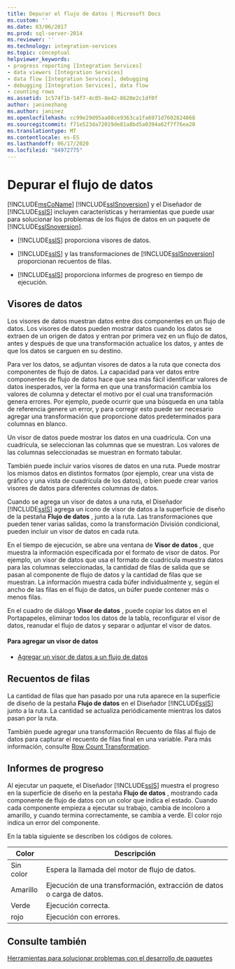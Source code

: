 ```yaml
---
title: Depurar el flujo de datos | Microsoft Docs
ms.custom: ''
ms.date: 03/06/2017
ms.prod: sql-server-2014
ms.reviewer: ''
ms.technology: integration-services
ms.topic: conceptual
helpviewer_keywords:
- progress reporting [Integration Services]
- data viewers [Integration Services]
- data flow [Integration Services], debugging
- debugging [Integration Services], data flow
- counting rows
ms.assetid: 1c574f1b-54f7-4c05-8e42-8620e2c1df0f
author: janinezhang
ms.author: janinez
ms.openlocfilehash: cc99e29d95aa08ce9363ca1fa6971d7602824868
ms.sourcegitcommit: f71e523da72019de81a8bd5a0394a62f7f76ea20
ms.translationtype: MT
ms.contentlocale: es-ES
ms.lasthandoff: 06/17/2020
ms.locfileid: "84972775"
---
```

# <a name="debugging-data-flow"></a>Depurar el flujo de datos
  [!INCLUDE[msCoName](../../includes/msconame-md.md)] [!INCLUDE[ssISnoversion](../../includes/ssisnoversion-md.md)] y el Diseñador de [!INCLUDE[ssIS](../../includes/ssis-md.md)] incluyen características y herramientas que puede usar para solucionar los problemas de los flujos de datos en un paquete de [!INCLUDE[ssISnoversion](../../includes/ssisnoversion-md.md)].  
  
-   [!INCLUDE[ssIS](../../includes/ssis-md.md)] proporciona visores de datos.  
  
-   [!INCLUDE[ssIS](../../includes/ssis-md.md)] y las transformaciones de [!INCLUDE[ssISnoversion](../../includes/ssisnoversion-md.md)] proporcionan recuentos de filas.  
  
-   [!INCLUDE[ssIS](../../includes/ssis-md.md)] proporciona informes de progreso en tiempo de ejecución.  
  
## <a name="data-viewers"></a>Visores de datos  
 Los visores de datos muestran datos entre dos componentes en un flujo de datos. Los visores de datos pueden mostrar datos cuando los datos se extraen de un origen de datos y entran por primera vez en un flujo de datos, antes y después de que una transformación actualice los datos, y antes de que los datos se carguen en su destino.  
  
 Para ver los datos, se adjuntan visores de datos a la ruta que conecta dos componentes de flujo de datos. La capacidad para ver datos entre componentes de flujo de datos hace que sea más fácil identificar valores de datos inesperados, ver la forma en que una transformación cambia los valores de columna y detectar el motivo por el cual una transformación genera errores. Por ejemplo, puede ocurrir que una búsqueda en una tabla de referencia genere un error, y para corregir esto puede ser necesario agregar una transformación que proporcione datos predeterminados para columnas en blanco.  
  
 Un visor de datos puede mostrar los datos en una cuadrícula. Con una cuadrícula, se seleccionan las columnas que se muestran. Los valores de las columnas seleccionadas se muestran en formato tabular.  
  
 También puede incluir varios visores de datos en una ruta. Puede mostrar los mismos datos en distintos formatos (por ejemplo, crear una vista de gráfico y una vista de cuadrícula de los datos), o bien puede crear varios visores de datos para diferentes columnas de datos.  
  
 Cuando se agrega un visor de datos a una ruta, el Diseñador [!INCLUDE[ssIS](../../includes/ssis-md.md)] agrega un icono de visor de datos a la superficie de diseño de la pestaña **Flujo de datos** , junto a la ruta. Las transformaciones que pueden tener varias salidas, como la transformación División condicional, pueden incluir un visor de datos en cada ruta.  
  
 En el tiempo de ejecución, se abre una ventana de **Visor de datos** , que muestra la información especificada por el formato de visor de datos. Por ejemplo, un visor de datos que usa el formato de cuadrícula muestra datos para las columnas seleccionadas, la cantidad de filas de salida que se pasan al componente de flujo de datos y la cantidad de filas que se muestran. La información muestra cada búfer individualmente y, según el ancho de las filas en el flujo de datos, un búfer puede contener más o menos filas.  
  
 En el cuadro de diálogo **Visor de datos** , puede copiar los datos en el Portapapeles, eliminar todos los datos de la tabla, reconfigurar el visor de datos, reanudar el flujo de datos y separar o adjuntar el visor de datos.  
  
#### <a name="to-add-a-data-viewer"></a>Para agregar un visor de datos  
  
-   [Agregar un visor de datos a un flujo de datos](../add-a-data-viewer-to-a-data-flow.md)  
  
## <a name="row-counts"></a>Recuentos de filas  
 La cantidad de filas que han pasado por una ruta aparece en la superficie de diseño de la pestaña **Flujo de datos** en el Diseñador [!INCLUDE[ssIS](../../includes/ssis-md.md)] junto a la ruta. La cantidad se actualiza periódicamente mientras los datos pasan por la ruta.  
  
 También puede agregar una transformación Recuento de filas al flujo de datos para capturar el recuento de filas final en una variable. Para más información, consulte [Row Count Transformation](../data-flow/transformations/row-count-transformation.md).  
  
## <a name="progress-reporting"></a>Informes de progreso  
 Al ejecutar un paquete, el Diseñador [!INCLUDE[ssIS](../../includes/ssis-md.md)] muestra el progreso en la superficie de diseño en la pestaña **Flujo de datos** , mostrando cada componente de flujo de datos con un color que indica el estado. Cuando cada componente empieza a ejecutar su trabajo, cambia de incoloro a amarillo, y cuando termina correctamente, se cambia a verde. El color rojo indica un error del componente.  
  
 En la tabla siguiente se describen los códigos de colores.  
  
|Color|Descripción|  
|-----------|-----------------|  
|Sin color|Espera la llamada del motor de flujo de datos.|  
|Amarillo|Ejecución de una transformación, extracción de datos o carga de datos.|  
|Verde|Ejecución correcta.|  
|rojo|Ejecución con errores.|  
  
## <a name="see-also"></a>Consulte también  
 [Herramientas para solucionar problemas con el desarrollo de paquetes](troubleshooting-tools-for-package-development.md)  
  
  

